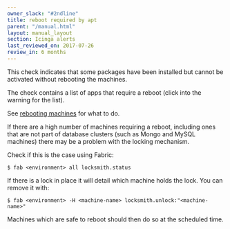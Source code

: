 ```yaml
---
owner_slack: "#2ndline"
title: reboot required by apt
parent: "/manual.html"
layout: manual_layout
section: Icinga alerts
last_reviewed_on: 2017-07-26
review_in: 6 months
---
```


This check indicates that some packages have been installed but cannot
be activated without rebooting the machines.

The check contains a list of apps that require a reboot (click into the warning
for the list).

See [rebooting machines](/manual/rebooting-machines.html) for what to do.

If there are a high number of machines requiring a reboot, including
ones that are not part of database clusters (such as Mongo and MySQL
machines) there may be a problem with the locking mechanism.

Check if this is the case using Fabric:

```command-line
$ fab <environment> all locksmith.status
```

If there is a lock in place it will detail which machine holds the lock.
You can remove it with:

```command-line
$ fab <environment> -H <machine-name> locksmith.unlock:"<machine-name>"
```

Machines which are safe to reboot should then do so at the scheduled
time.
